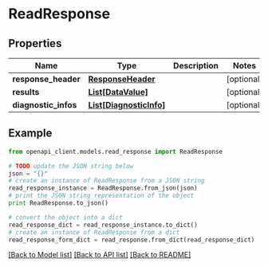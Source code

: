 # ReadResponse


## Properties
Name | Type | Description | Notes
------------ | ------------- | ------------- | -------------
**response_header** | [**ResponseHeader**](ResponseHeader.md) |  | [optional] 
**results** | [**List[DataValue]**](DataValue.md) |  | [optional] 
**diagnostic_infos** | [**List[DiagnosticInfo]**](DiagnosticInfo.md) |  | [optional] 

## Example

```python
from openapi_client.models.read_response import ReadResponse

# TODO update the JSON string below
json = "{}"
# create an instance of ReadResponse from a JSON string
read_response_instance = ReadResponse.from_json(json)
# print the JSON string representation of the object
print ReadResponse.to_json()

# convert the object into a dict
read_response_dict = read_response_instance.to_dict()
# create an instance of ReadResponse from a dict
read_response_form_dict = read_response.from_dict(read_response_dict)
```
[[Back to Model list]](../README.md#documentation-for-models) [[Back to API list]](../README.md#documentation-for-api-endpoints) [[Back to README]](../README.md)


